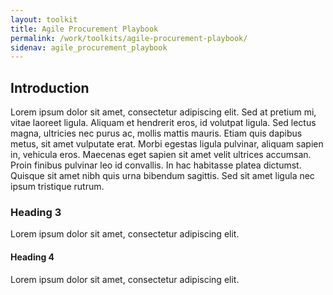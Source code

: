 ```yaml
---
layout: toolkit
title: Agile Procurement Playbook
permalink: /work/toolkits/agile-procurement-playbook/
sidenav: agile_procurement_playbook
---
```


## Introduction
Lorem ipsum dolor sit amet, consectetur adipiscing elit. Sed at pretium mi, vitae laoreet ligula. Aliquam et hendrerit eros, id volutpat ligula. Sed lectus magna, ultricies nec purus ac, mollis mattis mauris. Etiam quis dapibus metus, sit amet vulputate erat. Morbi egestas ligula pulvinar, aliquam sapien in, vehicula eros. Maecenas eget sapien sit amet velit ultrices accumsan. Proin finibus pulvinar leo id convallis. In hac habitasse platea dictumst. Quisque sit amet nibh quis urna bibendum sagittis. Sed sit amet ligula nec ipsum tristique rutrum.

### Heading 3
Lorem ipsum dolor sit amet, consectetur adipiscing elit.

#### Heading 4
Lorem ipsum dolor sit amet, consectetur adipiscing elit.
